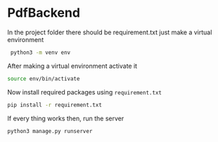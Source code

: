# PdfBackend
In the project folder there should be requirement.txt just make a virtual environment 

```bash
 python3 -m venv env
```
After making a virtual environment activate it

```bash
source env/bin/activate
```
Now install required packages using `requirement.txt`

```bash
pip install -r requirement.txt
```

If every thing works then, run the server 

```bash
python3 manage.py runserver
```
